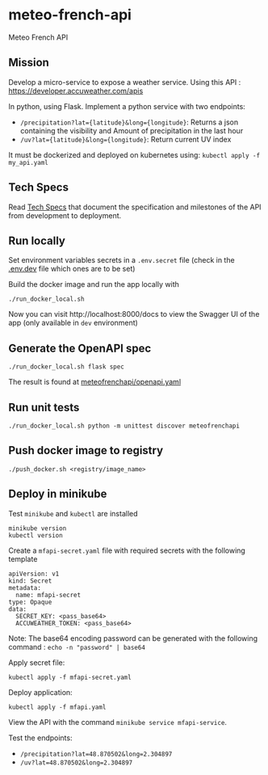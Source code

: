 # meteo-french-api
Meteo French API

## Mission

Develop a micro-service to expose a weather service.
Using this API : https://developer.accuweather.com/apis

In python, using Flask. 
Implement a python service with two endpoints:
* `/precipitation?lat={latitude}&long={longitude}`:
Returns a json containing the visibility and Amount of precipitation in the last hour
* `/uv?lat={latitude}&long={longitude}`:
Return current UV index

It must be dockerized and deployed on kubernetes using: `kubectl apply -f my_api.yaml`

## Tech Specs

Read [Tech Specs](TECHSPECS.md) that document the specification and milestones of the API from development to deployment.

## Run locally

Set environment variables secrets in a `.env.secret` file (check in the [.env.dev](.env.dev) file which ones are to be set)

Build the docker image and run the app locally with
```
./run_docker_local.sh
```

Now you can visit http://localhost:8000/docs to view the Swagger UI of the app (only available in `dev` environment)

## Generate the OpenAPI spec

```
./run_docker_local.sh flask spec
```

The result is found at [meteofrenchapi/openapi.yaml](./meteofrenchapi/openapi.yaml)

## Run unit tests

```
./run_docker_local.sh python -m unittest discover meteofrenchapi
```

## Push docker image to registry

```
./push_docker.sh <registry/image_name>
```

## Deploy in minikube

Test `minikube` and `kubectl` are installed
```
minikube version
kubectl version
```

Create a `mfapi-secret.yaml` file with required secrets with the following template
```
apiVersion: v1
kind: Secret
metadata:
  name: mfapi-secret
type: Opaque
data:
  SECRET_KEY: <pass_base64>
  ACCUWEATHER_TOKEN: <pass_base64>
```

Note: The base64 encoding password can be generated with the following command : `echo -n "password" | base64`

Apply secret file:
```
kubectl apply -f mfapi-secret.yaml
```

Deploy application:
```
kubectl apply -f mfapi.yaml
```

View the API with the command `minikube service mfapi-service`.

Test the endpoints:
* `/precipitation?lat=48.870502&long=2.304897`
* `/uv?lat=48.870502&long=2.304897`
